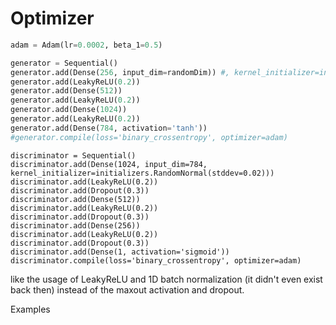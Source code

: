 

<!--
 * @version:
 * @Author:  StevenJokess https://github.com/StevenJokess
 * @Date: 2020-11-07 18:24:08
 * @LastEditors:  StevenJokess https://github.com/StevenJokess
 * @LastEditTime: 2020-11-07 21:35:04
 * @Description:
 * @TODO::
 * @Reference:https://github.com/PacktPublishing/Deep-Learning-with-TensorFlow-2-and-Keras/blob/master/Chapter%206/VanillaGAN.ipynb
-->


# Optimizer

```py
adam = Adam(lr=0.0002, beta_1=0.5)
```

```py
generator = Sequential()
generator.add(Dense(256, input_dim=randomDim)) #, kernel_initializer=initializers.RandomNormal(stddev=0.02)))
generator.add(LeakyReLU(0.2))
generator.add(Dense(512))
generator.add(LeakyReLU(0.2))
generator.add(Dense(1024))
generator.add(LeakyReLU(0.2))
generator.add(Dense(784, activation='tanh'))
#generator.compile(loss='binary_crossentropy', optimizer=adam)
```

```
discriminator = Sequential()
discriminator.add(Dense(1024, input_dim=784, kernel_initializer=initializers.RandomNormal(stddev=0.02)))
discriminator.add(LeakyReLU(0.2))
discriminator.add(Dropout(0.3))
discriminator.add(Dense(512))
discriminator.add(LeakyReLU(0.2))
discriminator.add(Dropout(0.3))
discriminator.add(Dense(256))
discriminator.add(LeakyReLU(0.2))
discriminator.add(Dropout(0.3))
discriminator.add(Dense(1, activation='sigmoid'))
discriminator.compile(loss='binary_crossentropy', optimizer=adam)
```


like the usage of LeakyReLU and 1D batch normalization (it didn't even exist back then) instead of the maxout activation and dropout.

Examples


